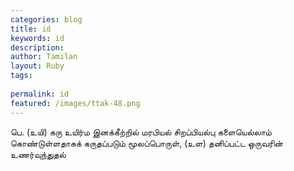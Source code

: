 ```yaml
---
categories: blog
title: id
keywords: id
description: 
author: Tamilan
layout: Ruby
tags: 
 
permalink: id
featured: /images/ttak-48.png
---
```

  
பெ. (உயி) கரு உயிர்ம இனக்கீற்றில் மரபியல் சிறப்பியல்பு களையெல்லாம் கொண்டுள்ளதாகக் கருதப்படும் மூலப்பொருள், (உள) தனிப்பட்ட ஒருவரின் உணர்வுந்துதல்  
